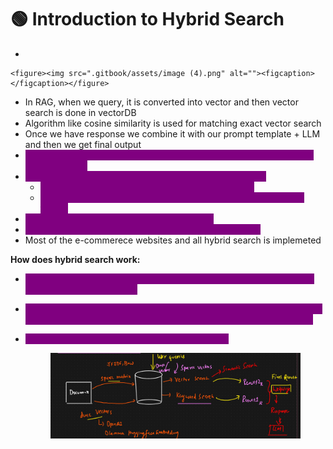 # 🟢 Introduction to Hybrid Search



*

    <figure><img src=".gitbook/assets/image (4).png" alt=""><figcaption></figcaption></figure>
* In RAG, when we query, it is converted into vector and then vector search is done in vectorDB
* Algorithm like cosine similarity is used for matching exact vector search
* Once we have response we combine it with our prompt template + LLM and then we get final output
* <mark style="color:purple;background-color:purple;">**Normally for searching relevant document from vectorDB, semantic search is used**</mark>
* <mark style="color:purple;background-color:purple;">**In hybrid search we combine multiple search techniques**</mark>
  * <mark style="color:purple;background-color:purple;">**Semantic search ⇒ Dense vector search ⇒ Similar**</mark>
  * <mark style="color:purple;background-color:purple;">**Syntactic search ⇒ Exact search ⇒ Keyword search ⇒ Sparse vector**</mark>
* <mark style="color:purple;background-color:purple;">**VectorDB stores everything as dense vector**</mark>
* <mark style="color:purple;background-color:purple;">**Techniques such as OHE, BOW, TfIDF are sparse matrix**</mark>
* Most of the e-commerece websites and all hybrid search is implemeted

**How does hybrid search work:**

* <mark style="color:purple;background-color:purple;">**Documents will also be converted into sparse matrix + dense matrix during storing in vectorDB**</mark>&#x20;
* <mark style="color:purple;background-color:purple;">**Whenever user puts queries, it will be divided into 2 types(sparse and dense) and then we will semantic search and keyword search result**</mark>
*   <mark style="color:purple;background-color:purple;">**Both of them are combined based on weightage**</mark>

    <figure><img src=".gitbook/assets/image (1) (1) (1) (1) (1) (1).png" alt=""><figcaption></figcaption></figure>
